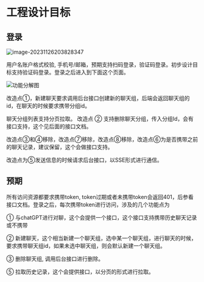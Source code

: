 # 工程设计目标



## 登录

![image-20231126203828347](C:\Users\xingke\AppData\Roaming\Typora\typora-user-images\image-20231126203828347.png)

用户名账户格式校验, 手机号/邮箱，预期支持扫码登录，验证码登录。初步设计目标支持验证码登录。登录之后进入到下面这个页面。

![功能分解图](D:\学习资料\博客\一周所见所得\weekly\功能分解图.jpg)

  改造点①，新建聊天要求调用后台接口创建新的聊天组，后端会返回聊天组的id，在聊天的时候要求携带分组id。

 聊天分组列表支持分页拉取。 改造点 ② 支持删除聊天分组，传入分组Id，会有接口支持，这个见后面的接口文档。

改造点③和④移除，改造点⑦移除，改造点⑧移除，改造点⑥为是否携带之前的聊天记录，建议保留，这个会做接口支持。

改造点为⑤发送信息的时候请求后台接口，以SSE形式进行通信。

## 预期

所有访问资源都要求携带token,  token过期或者未携带token会返回401，后参看接口文档。登录之后，每次携带token进行访问，涉及的几个功能点为

① 与chatGPT进行对聊，这个会提供一个接口，这个接口支持携带历史聊天记录或不携带

② 新建聊天，这个相当新建一个聊天组，选中某一个聊天组，进行聊天的时候，要求携带聊天组id，如果未选中聊天组，则会默认新建一个聊天组。

③ 删除聊天组, 调用后台接口进行删除。

⑤ 拉取历史记录，这个会提供接口，以分页的形式进行拉取。






